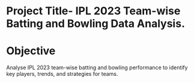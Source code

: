 # <h1> Project Title- IPL 2023 Team-wise Batting and Bowling Data Analysis.</h1>
<h1> Objective </h1>
<p> Analyse IPL 2023 team-wise batting and bowling performance to identify key players, trends, and strategies for teams.</p>
